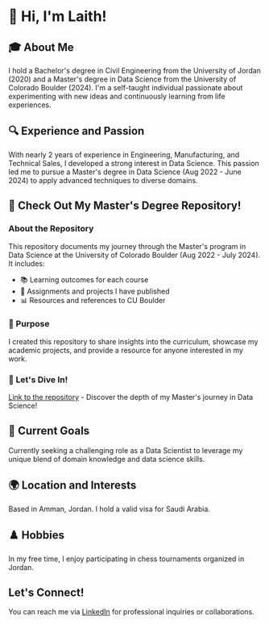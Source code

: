 # 👋 Hi, I'm Laith!

## 🎓 About Me
I hold a Bachelor's degree in Civil Engineering from the University of Jordan (2020) and a Master's degree in Data Science from the University of Colorado Boulder (2024). I'm a self-taught individual passionate about experimenting with new ideas and continuously learning from life experiences.

## 🔍 Experience and Passion
With nearly 2 years of experience in Engineering, Manufacturing, and Technical Sales, I developed a strong interest in Data Science. This passion led me to pursue a Master's degree in Data Science (Aug 2022 - June 2024) to apply advanced techniques to diverse domains.

## 📘 Check Out My Master's Degree Repository!

### About the Repository
This repository documents my journey through the Master's program in Data Science at the University of Colorado Boulder (Aug 2022 - July 2024). It includes:
- 📚 Learning outcomes for each course
- 📝 Assignments and projects I have published
- 📊 Resources and references to CU Boulder

### 🌟 Purpose
I created this repository to share insights into the curriculum, showcase my academic projects, and provide a resource for anyone interested in my work.

### 🔗 Let's Dive In!
[Link to the repository](https://github.com/laithrasheed/Master_of_Science_in_Data_Science/blob/main/README.md) - Discover the depth of my Master's journey in Data Science!

## 🌟 Current Goals
Currently seeking a challenging role as a Data Scientist to leverage my unique blend of domain knowledge and data science skills.

## 🌍 Location and Interests
Based in Amman, Jordan. I hold a valid visa for Saudi Arabia.

## ♟️ Hobbies
In my free time, I enjoy participating in chess tournaments organized in Jordan.

## Let's Connect!
You can reach me via [LinkedIn](https://www.linkedin.com/in/laith-rasheed/) for professional inquiries or collaborations.

